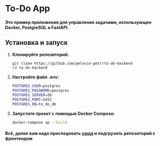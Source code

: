 # To-Do App 

#### Это пример приложения для управления задачами, использующее Docker, PostgreSQL и FastAPI.


## Установка и запуск

1. **Клонируйте репозиторий:**

   ```bash
   git clone https://github.com/pelevin-petr/to-do-backend
   cd to-do-backend
   
2. **Настройте файл .env:**

   ```bash
   POSTGRES_USER=postgres
   POSTGRES_PASSWORD=postgres
   POSTGRES_SERVER=db
   POSTGRES_PORT=5432
   POSTGRES_DB=to_do_db

3. **Запустите проект с помощью Docker Compose:**
   
   ```bash
   docker-compose up --build

#### Всё, далее вам надо проследовать [сюда](https://github.com/pelevin-petr/to-do-frontend) и подгрузить репозиторий с фронтендом
